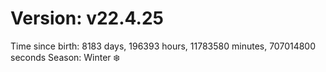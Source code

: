 # Version: v22.4.25
Time since birth: 8183 days, 196393 hours, 11783580 minutes, 707014800 seconds
Season: Winter ❄️
